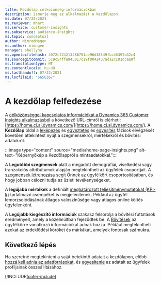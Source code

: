 ```yaml
---
title: Kezdőlap célközönség-információkban
description: Ismerje meg az alkalmazást a kezdőlapon.
ms.date: 07/22/2021
ms.reviewer: mhart
ms.service: customer-insights
ms.subservice: audience-insights
ms.topic: conceptual
author: NimrodMagen
ms.author: nimagen
manager: shellyha
ms.openlocfilehash: 4072c724213486751ae96d38549fbcb6397b32c4
ms.sourcegitcommit: 5c9c54ffe045017c19f0042437ada2c101dcaa0f
ms.translationtype: HT
ms.contentlocale: hu-HU
ms.lasthandoff: 07/22/2021
ms.locfileid: "6650367"
---
```

# <a name="explore-the-home-page"></a>A kezdőlap felfedezése

A [célközönséggel kapcsolatos információkat a Dynamics 365 Customer Insights alkalmazásból](https://home.ci.ai.dynamics.com/) a következő URL-címről is elérheti: [https://home.ci.ai.dynamics.com/](https://home.ci.ai.dynamics.com/).
A **Kezdőlap** oldal a [leképezés](map-entities.md) és [egyeztetés](match-entities.md) és [egyesítés](merge-entities.md) fázisok elvégzését követően áttekintést nyújt a szegmensekről, mértékekről és bővítési adatokról.

:::image type="content" source="media/home-page-insights.png" alt-text="Képernyőkép a Kezdőlappról a mintaadatokkal.":::

A **Legutóbbi szegmensek** alatt a megadott demográfiai, viselkedési vagy tranzakciós attribútumok alapján megtekintheti az ügyfelek csoportjait. A [szegmensek létrehozása](segments.md) segít Önnek az ügyfélkört csoportosításában, és hogy jobban célozni tudja az üzleti tevékenységeket.

A **legújabb mértékek** a definiált [meghatározott teljesítménymutatókat (KPI-k)](measures.md) tartalmazó csempéket is megjelenítenek. Például az ügyfél lemorzsolódásának átlagos valószínűsége vagy átlagos online költés ügyfelenként.

A **Legújabb kiegészítő információk** szakasz felsorolja a bővítési futtatások eredményeit, amely a közelmúltban fejeződtek be. A [Bővítések](enrichment-hub.md) az ügyfélkörre vonatkozó információkat adnak hozzá. Például megtekintheti azokat az érdeklődési köröket és márkákat, amelyek fontosak számukra.

## <a name="next-step"></a>Következő lépés

Ha szeretné megtekinteni a saját betekintő adatait a kezdőlapon, előbb [hozzá kell adnia az adatforrásokat](data-sources.md), és [egyesítenie](data-unification.md) az adatait az ügyfelek profiljainak összeállításához.

[!INCLUDE[footer-include](../includes/footer-banner.md)]